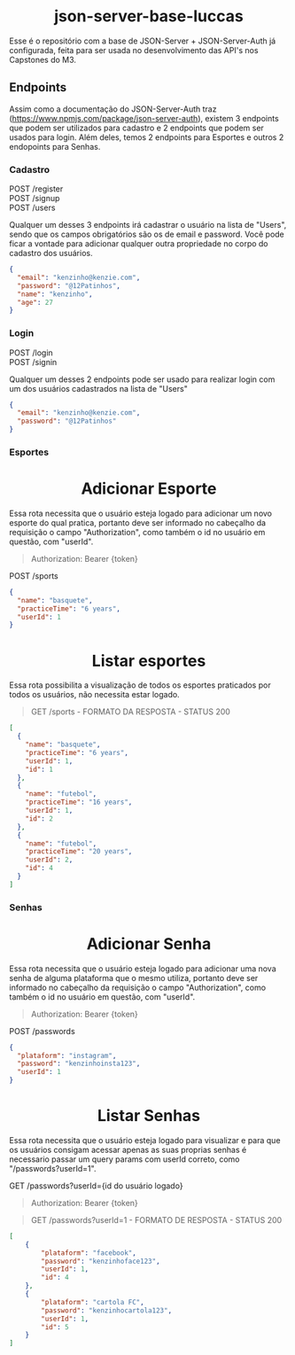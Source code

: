 <h1 align="center"> json-server-base-luccas </h1>

Esse é o repositório com a base de JSON-Server + JSON-Server-Auth já configurada, feita para ser usada no desenvolvimento das API's nos Capstones do M3.

## Endpoints

Assim como a documentação do JSON-Server-Auth traz (https://www.npmjs.com/package/json-server-auth), existem 3 endpoints que podem ser utilizados para cadastro e 2 endpoints que podem ser usados para login. Além deles, temos 2 endpoints para Esportes e outros 2 endopoints para Senhas.

### Cadastro

POST /register <br/>
POST /signup <br/>
POST /users

Qualquer um desses 3 endpoints irá cadastrar o usuário na lista de "Users", sendo que os campos obrigatórios são os de email e password.
Você pode ficar a vontade para adicionar qualquer outra propriedade no corpo do cadastro dos usuários.

```json
{
  "email": "kenzinho@kenzie.com",
  "password": "@12Patinhos",
  "name": "kenzinho",
  "age": 27
}
```

### Login

POST /login <br/>
POST /signin

Qualquer um desses 2 endpoints pode ser usado para realizar login com um dos usuários cadastrados na lista de "Users"

```json
{
  "email": "kenzinho@kenzie.com",
  "password": "@12Patinhos"
}
```

### Esportes

<h1 align ='center'> Adicionar Esporte </h1>

Essa rota necessita que o usuário esteja logado para adicionar um novo esporte do qual pratica, portanto deve ser informado no cabeçalho da requisição o campo "Authorization", como também o id no usuário em questão, com "userId".

> Authorization: Bearer {token}

POST /sports

```json
{
  "name": "basquete",
  "practiceTime": "6 years",
  "userId": 1
}
```

<h1 align ='center'> Listar esportes </h1>

Essa rota possibilita a visualização de todos os esportes praticados por todos os usuários, não necessita estar logado.

> GET /sports - FORMATO DA RESPOSTA - STATUS 200

```json
[
  {
    "name": "basquete",
    "practiceTime": "6 years",
    "userId": 1,
    "id": 1
  },
  {
    "name": "futebol",
    "practiceTime": "16 years",
    "userId": 1,
    "id": 2
  },
  {
    "name": "futebol",
    "practiceTime": "20 years",
    "userId": 2,
    "id": 4
  }
]
```

### Senhas

<h1 align ='center'> Adicionar Senha </h1>

Essa rota necessita que o usuário esteja logado para adicionar uma nova senha de alguma plataforma que o mesmo utiliza, portanto deve ser informado no cabeçalho da requisição o campo "Authorization", como também o id no usuário em questão, com "userId".

> Authorization: Bearer {token}

POST /passwords

```json
{
  "plataform": "instagram",
  "password": "kenzinhoinsta123",
  "userId": 1
}
```

<h1 align ='center'> Listar Senhas </h1>

Essa rota necessita que o usuário esteja logado para visualizar e para que os usuários consigam acessar apenas as suas proprias senhas é necessario passar um query params com userId correto, como "/passwords?userId=1".

GET /passwords?userId={id do usuário logado}

> Authorization: Bearer {token}

> GET /passwords?userId=1 - FORMATO DE RESPOSTA - STATUS 200

```json
[
	{
		"plataform": "facebook",
		"password": "kenzinhoface123",
		"userId": 1,
		"id": 4
	},
	{
		"plataform": "cartola FC",
		"password": "kenzinhocartola123",
		"userId": 1,
		"id": 5
	}
]
```
